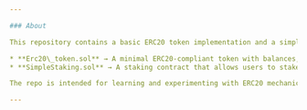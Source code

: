 ```yaml
---

### About

This repository contains a basic ERC20 token implementation and a simple staking contract to demonstrate how tokens and staking logic interact.

* **Erc20\_token.sol** → A minimal ERC20-compliant token with balances, transfers, approvals, and allowances.
* **SimpleStaking.sol** → A staking contract that allows users to stake and unstake the ERC20 token after approval.

The repo is intended for learning and experimenting with ERC20 mechanics and staking flow (approve → stake → unstake).

---
```

